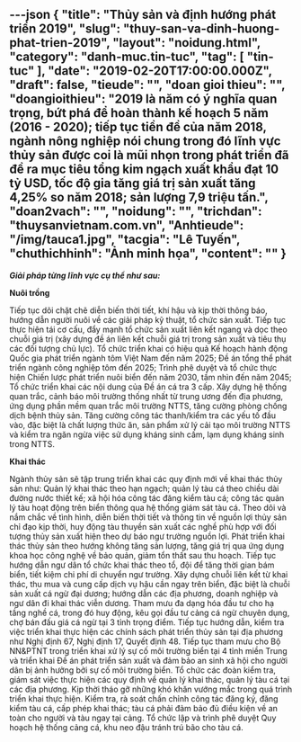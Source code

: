 ---json
{
    "title": "Thủy sản và định hướng phát triển 2019",
    "slug": "thuy-san-va-dinh-huong-phat-trien-2019",
    "layout": "noidung.html",
    "category": "danh-muc.tin-tuc",
    "tag": [
        "tin-tuc"
    ],
    "date": "2019-02-20T17:00:00.000Z",
    "draft": false,
    "tieude": "",
    "doan gioi thieu": "",
    "doangioithieu": "2019 là năm có ý nghĩa quan trọng, bứt phá để hoàn thành kế hoạch 5 năm (2016 - 2020); tiếp tục tiền đề của năm 2018, ngành nông nghiệp nói chung trong đó lĩnh vực thủy sản được coi là mũi nhọn trong phát triển đã đề ra mục tiêu tổng kim ngạch xuất khẩu đạt 10 tỷ USD, tốc độ gia tăng giá trị sản xuất tăng 4,25% so năm 2018; sản lượng 7,9 triệu tấn.",
    "doan2vach": "",
    "noidung": "",
    "trichdan": "thuysanvietnam.com.vn",
    "Anhtieude": "/img/tauca1.jpg",
    "tacgia": "Lê Tuyến",
    "chuthichhinh": "Ảnh minh họa",
    "__content__": ""
}
---
<p><strong><em>Giải ph&aacute;p từng lĩnh vực cụ thể như sau:</em></strong></p>

<p><strong>Nu&ocirc;i trồng</strong></p>

<p>Tiếp tục d&otilde;i chặt chẽ diễn biến thời tiết, kh&iacute; hậu v&agrave; kịp thời th&ocirc;ng b&aacute;o, hướng dẫn người nu&ocirc;i về c&aacute;c giải ph&aacute;p kỹ thuật, tổ chức sản xuất. Tiếp tục thực hiện t&aacute;i cơ cấu, đẩy mạnh tổ chức sản xuất li&ecirc;n kết ngang v&agrave; dọc theo chuỗi gi&aacute; trị (x&acirc;y dựng đề &aacute;n li&ecirc;n kết chuỗi gi&aacute; trị trong sản xuất v&agrave; ti&ecirc;u thụ c&aacute;c đối tượng chủ lực). Tổ chức triển khai c&oacute; hiệu quả Kế hoạch h&agrave;nh động Quốc gia ph&aacute;t triển ng&agrave;nh t&ocirc;m Việt Nam đến năm 2025; Đề &aacute;n tổng thể ph&aacute;t triển ng&agrave;nh c&ocirc;ng nghiệp t&ocirc;m đến 2025; Tr&igrave;nh ph&ecirc; duyệt v&agrave; tổ chức thực hiện Chiến lược ph&aacute;t triển nu&ocirc;i biển đến năm 2030, tầm nh&igrave;n đến năm 2045; Tổ chức triển khai c&aacute;c nội dung của Đề &aacute;n c&aacute; tra 3 cấp. X&acirc;y dựng hệ thống quan trắc, cảnh b&aacute;o m&ocirc;i trường thống nhất từ trung ương đến địa phương, ứng dụng phần mềm quan trắc m&ocirc;i trường NTTS, tăng cường ph&ograve;ng chống dịch bệnh thủy sản. Tăng cường c&ocirc;ng t&aacute;c thanh/kiểm tra c&aacute;c yếu tố đầu v&agrave;o, đặc biệt l&agrave; chất lượng thức ăn, sản phẩm xử l&yacute; cải tạo m&ocirc;i trường NTTS v&agrave; kiểm tra ngăn ngừa việc sử dụng kh&aacute;ng sinh cấm, lạm dụng kh&aacute;ng sinh trong NTTS.</p>

<p><strong>Khai th&aacute;c</strong></p>

<p>Ng&agrave;nh thủy sản sẽ tập trung triển khai c&aacute;c quy định mới về khai th&aacute;c thủy sản như: Quản l&yacute; khai th&aacute;c theo hạn ngạch; quản l&yacute; t&agrave;u c&aacute; theo chiều d&agrave;i đường nước thiết kế; x&atilde; hội h&oacute;a c&ocirc;ng t&aacute;c đăng kiểm t&agrave;u c&aacute;; c&ocirc;ng t&aacute;c quản l&yacute; t&agrave;u hoạt động tr&ecirc;n biển th&ocirc;ng qua hệ thống gi&aacute;m s&aacute;t t&agrave;u c&aacute;. Theo d&otilde;i v&agrave; nắm chắc về t&igrave;nh h&igrave;nh, diễn biến thời tiết v&agrave; th&ocirc;ng tin về nguồn lợi thủy sản chỉ đạo kịp thời, huy động t&agrave;u thuyền sản xuất c&aacute;c nghề ph&ugrave; hợp với đối tượng thủy sản xuất hiện theo dự b&aacute;o ngư trường nguồn lợi. Ph&aacute;t triển khai th&aacute;c thủy sản theo hướng kh&ocirc;ng tăng sản lượng, tăng gi&aacute; trị qua ứng dụng khoa học c&ocirc;ng nghệ về bảo quản, giảm tổn thất sau thu hoạch. Tiếp tục hướng dẫn ngư d&acirc;n tổ chức khai th&aacute;c theo tổ, đội để tăng thời gian b&aacute;m biển, tiết kiệm chi ph&iacute; di chuyển ngư trường. X&acirc;y dựng chuỗi li&ecirc;n kết từ khai th&aacute;c, thu mua v&agrave; cung cấp dịch vụ hậu cần ngay tr&ecirc;n biển, đặc biệt l&agrave; chuỗi sản xuất c&aacute; ngừ đại dương; hướng dẫn c&aacute;c địa phương, doanh nghiệp v&agrave; ngư d&acirc;n đi khai th&aacute;c viễn dương. Tham mưu đa dạng h&oacute;a đầu tư cho hạ tầng nghề c&aacute;, trong đ&oacute; huy động, k&ecirc;u gọi đầu tư cảng c&aacute; ngừ chuy&ecirc;n dụng, chợ b&aacute;n đấu gi&aacute; c&aacute; ngừ tại 3 tỉnh trọng điểm. Tiếp tục hướng dẫn, kiểm tra việc triển khai thực hiện c&aacute;c ch&iacute;nh s&aacute;ch ph&aacute;t triển thủy sản tại địa phương như Nghị định 67, Nghị định 17, Quyết định 48. Tiếp tục tham mưu cho Bộ NN&amp;PTNT trong triển khai xử l&yacute; sự cố m&ocirc;i trường biển tại 4 tỉnh miền Trung v&agrave; triển khai Đề &aacute;n ph&aacute;t triển sản xuất v&agrave; đảm bảo an sinh x&atilde; hội cho người d&acirc;n bị ảnh hưởng bởi sự cố m&ocirc;i trường biển. Tổ chức c&aacute;c đo&agrave;n kiểm tra, gi&aacute;m s&aacute;t việc thực hiện c&aacute;c quy định về quản l&yacute; khai th&aacute;c, quản l&yacute; t&agrave;u c&aacute; tại c&aacute;c địa phương. Kịp thời th&aacute;o gỡ những kh&oacute; khăn vướng mắc trong qu&aacute; tr&igrave;nh triển khai thực hiện. Kiểm tra, r&agrave; so&aacute;t chấn chỉnh c&ocirc;ng t&aacute;c đăng k&yacute;, đăng kiểm t&agrave;u c&aacute;, cấp ph&eacute;p khai th&aacute;c; t&agrave;u c&aacute; phải đảm bảo đủ điều kiện về an to&agrave;n cho người v&agrave; t&agrave;u ngay tại cảng. Tổ chức lập v&agrave; tr&igrave;nh ph&ecirc; duyệt Quy hoạch hệ thống cảng c&aacute;, khu neo đậu tr&aacute;nh tr&uacute; b&atilde;o cho t&agrave;u c&aacute;.</p>
